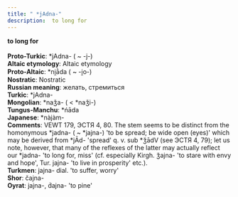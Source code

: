 ```yaml
---
title: " *jAdna-"
description:  to long for
---
```

<p data-pagefind-weight="0.5">
<strong> to long for</strong><br><br>
<strong>Proto-Turkic</strong>:  *jAdna- ( ~ -j-)<br>
<strong>Altaic etymology</strong>:  Altaic etymology<br>
<strong> Proto-Altaic</strong>:  *ni̯ā̀da ( ~ -i̯o-)<br>
<strong>Nostratic</strong>:  Nostratic<br>
<strong>Russian meaning</strong>:  желать, стремиться<br>
<strong>Turkic</strong>:  *jAdna-<br>
<strong>Mongolian</strong>:  *naǯa- ( < *naǯi-)<br>
<strong>Tungus-Manchu</strong>:  *ńāda<br>
<strong>Japanese</strong>:  *nàjàm-<br>
<strong>Comments</strong>:  VEWT 179, ЭСТЯ 4, 80. The stem seems to be distinct from the homonymous *jadna- ( ~ *jajna-) 'to be spread; be wide open (eyes)' which may be derived from *jĀd- 'spread' q. v. sub *ǯādV (see ЭСТЯ 4, 79); let us note, however, that many of the reflexes of the latter may actually reflect our *jadna- 'to long for, miss' (cf. especially Kirgh. ǯajna- 'to stare with envy and hope', Tur. jajna- 'to live in prosperity' etc.).<br>
<strong>Turkmen</strong>:  jajna- dial. 'to suffer, worry'<br>
<strong>Shor</strong>:  čajna-<br>
<strong>Oyrat</strong>:  jajna-, d́ajna- 'to pine'<br>

</p>
